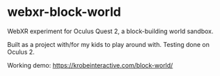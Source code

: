 # webxr-block-world
WebXR experiment for Oculus Quest 2, a block-building world sandbox.

Built as a project with/for my kids to play around with. Testing done on Oculus 2.

Working demo: https://krobeinteractive.com/block-world/



